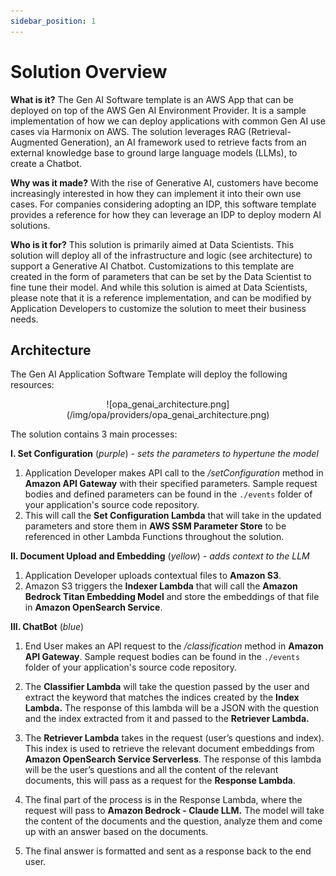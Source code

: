 ```yaml
---
sidebar_position: 1
---
```


# Solution Overview


**What is it?**
The Gen AI Software template is an AWS App that can be deployed on top of the AWS Gen AI Environment Provider. It is a sample implementation of how we can deploy applications with common Gen AI use cases via Harmonix on AWS. The solution leverages RAG (Retrieval-Augmented Generation), an AI framework used to retrieve facts from an external knowledge base to ground large language models (LLMs), to create a Chatbot.

**Why was it made?**
With the rise of Generative AI, customers have become increasingly interested in how they can implement it into their own use cases.  For companies considering adopting an IDP, this software template provides a reference for how they can leverage an IDP to deploy modern AI solutions.  

**Who is it for?**
This solution is primarily aimed at Data Scientists. This solution will deploy all of the infrastructure and logic (see architecture) to support a Generative AI Chatbot. Customizations to this template are created in the form of parameters that can be set by the Data Scientist to fine tune their model. And while this solution is aimed at Data Scientists, please note that it is a reference implementation, and can be modified by Application Developers to customize the solution to meet their business needs.

## Architecture

The Gen AI Application Software Template will deploy the following resources:
<p align="center">
![opa_genai_architecture.png](/img/opa/providers/opa_genai_architecture.png)
</p>
The solution contains 3 main processes:

**I. Set Configuration** (*purple*) - *sets the parameters to hypertune the model*

1. Application Developer makes API call to the */setConfiguration* method in **Amazon API Gateway** with their specified parameters. Sample request bodies and defined parameters can be found in the `./events` folder of your application's source code repository.
2. This will call the **Set Configuration Lambda** that will take in the updated parameters and store them in **AWS SSM Parameter Store** to be referenced in other Lambda Functions throughout the solution.

**II. Document Upload and Embedding** (*yellow*) - *adds context to the LLM*

1. Application Developer uploads contextual files to **Amazon S3**.
2. Amazon S3 triggers the **Indexer Lambda** that will call the **Amazon Bedrock Titan Embedding Model** and store the embeddings of that file in **Amazon OpenSearch Service**.

**III. ChatBot** (*blue*)

1. End User makes an API request to the */classification* method in **Amazon API Gateway**. Sample request bodies can be found in the `./events` folder of your application's source code repository.

2. The **Classifier Lambda** will take the question passed by the user and extract the keyword that matches the indices created by the **Index Lambda.** The response of this lambda will be a JSON with the question and the index extracted from it and passed to the **Retriever Lambda.**

3. The **Retriever Lambda** takes in the request (user’s questions and index). This index is used to retrieve the relevant document embeddings from **Amazon OpenSearch Service Serverless**. The response of this lambda will be the user’s questions and all the content of the relevant documents, this will pass as a request for the **Response Lambda**.

4.  The final part of the process is in the Response Lambda, where the request will pass to **Amazon Bedrock - Claude LLM.** The model will take the content of the documents and the question, analyze them and come up with an answer based on the documents.

5. The final answer is formatted and sent as a response back to the end user.
